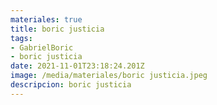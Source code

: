 ```yaml
---
materiales: true
title: boric justicia
tags:
- GabrielBoric
- boric justicia
date: 2021-11-01T23:18:24.201Z
image: /media/materiales/boric justicia.jpeg
descripcion: boric justicia
---
```

